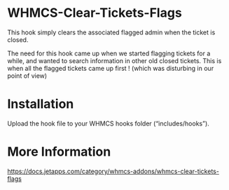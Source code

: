 # WHMCS-Clear-Tickets-Flags

This hook simply clears the associated flagged admin when the ticket is closed.

The need for this hook came up when we started flagging tickets for a while, and wanted to search information in other old closed tickets. This is when all the flagged tickets came up first ! (which was disturbing in our point of view)

# Installation

Upload the hook file to your WHMCS hooks folder (“includes/hooks”).

# More Information

https://docs.jetapps.com/category/whmcs-addons/whmcs-clear-tickets-flags

